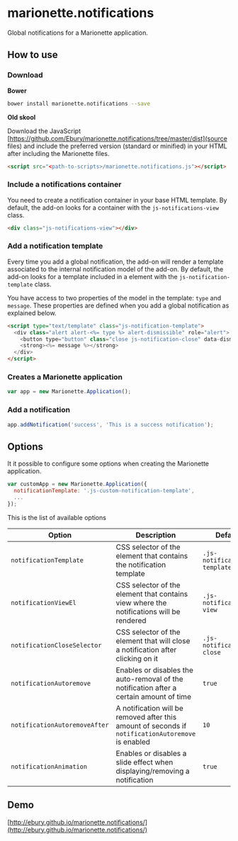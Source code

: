 # marionette.notifications

Global notifications for a Marionette application.

## How to use

### Download

**Bower**

```sh
bower install marionette.notifications --save
```

**Old skool**

Download the JavaScript [https://github.com/Ebury/marionette.notifications/tree/master/dist](source files) and include 
the preferred version (standard or minified) in your HTML after including the Marionette files.

```html
<script src="<path-to-scripts>/marionette.notifications.js"></script>
```

### Include a notifications container
 
You need to create a notification container in your base HTML template. By default, the add-on looks for a container
with the `js-notifications-view` class.

```html
<div class="js-notifications-view"></div>
```

### Add a notification template 

Every time you add a global notification, the add-on will render a template associated to the internal notification
model of the add-on. By default, the add-on looks for a template included in a element with the 
`js-notification-template` class.

You have access to two properties of the model in the template: `type` and `message`. These properties are defined when
you add a global notification as explained below.

```html
<script type="text/template" class="js-notification-template">
  <div class="alert alert-<%= type %> alert-dismissible" role="alert">
    <button type="button" class="close js-notification-close" data-dismiss="alert">&times;</button>
    <strong><%= message %></strong>
  </div>
</script>
```

### Creates a Marionette application

```js
var app = new Marionette.Application();
```

### Add a notification

```js
app.addNotification('success', 'This is a success notification');
```

## Options

It it possible to configure some options when creating the Marionette application.

```js
var customApp = new Marionette.Application({
  notificationTemplate: '.js-custom-notification-template',
  ...
});
```

This is the list of available options

Option | Description | Default
------ | ----------- | -------
`notificationTemplate` | CSS selector of the element that contains the notification template | `.js-notification-template`
`notificationViewEl` | CSS selector of the element that contains view where the notifications will be rendered | `.js-notifications-view`
`notificationCloseSelector` | CSS selector of the element that will close a notification after clicking on it | `.js-notification-close`
`notificationAutoremove` | Enables or disables the auto-removal of the notification after a certain amount of time | `true`
`notificationAutoremoveAfter` | A notification will be removed after this amount of seconds if `notificationAutoremove` is enabled | `10`
`notificationAnimation` | Enables or disables a slide effect when displaying/removing a notification | `true`

## Demo
[http://ebury.github.io/marionette.notifications/](http://ebury.github.io/marionette.notifications/) 
